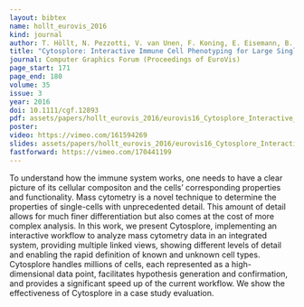 ```yaml
---
layout: bibtex
name: hollt_eurovis_2016
kind: journal
author: T. Höllt, N. Pezzotti, V. van Unen, F. Koning, E. Eisemann, B. Lelieveldt, and A. Vilanova
title: "Cytosplore: Interactive Immune Cell Phenotyping for Large Single-Cell Datasets"
journal: Computer Graphics Forum (Proceedings of EuroVis)
page_start: 171
page_end: 180
volume: 35
issue: 3
year: 2016
doi: 10.1111/cgf.12893
pdf: assets/papers/hollt_eurovis_2016/eurovis16_Cytosplore_Interactive_Immune_Cell_Phenotyping_for_Large_Single-Cell_Datasets.pdf
poster: 
video: https://vimeo.com/161594269
slides: assets/papers/hollt_eurovis_2016/eurovis16_Cytosplore_Interactive_Immune_Cell_Phenotyping_for_Large_Single-Cell_Datasets_slides.pdf
fastforward: https://vimeo.com/170441199
---
```

To understand how the immune system works, one needs to have a clear picture of its cellular compositon and the cells’ corresponding properties and functionality.
Mass cytometry is a novel technique to determine the properties of single-cells with unprecedented detail.
This amount of detail allows for much finer differentiation but also comes at the cost of more complex analysis.
In this work, we present Cytosplore, implementing an interactive workflow to analyze mass cytometry data in an integrated system, providing multiple linked views, showing different levels of detail and enabling the rapid definition of known and unknown cell types.
Cytosplore handles millions of cells, each represented as a high-dimensional data point, facilitates hypothesis generation and confirmation, and provides a significant speed up of the current workflow.
We show the effectiveness of Cytosplore in a case study evaluation.